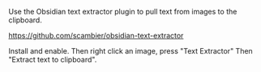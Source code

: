 Use the Obsidian text extractor plugin to pull text from images to the clipboard.

https://github.com/scambier/obsidian-text-extractor

Install and enable. Then right click an image, press "Text Extractor" Then "Extract text to clipboard".